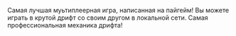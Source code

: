 Самая лучшая муьтиплеерная игра, написанная на пайгейм! Вы можете играть в крутой дрифт со своим другом в локальной сети. Самая профессиональная механика дрифта!
